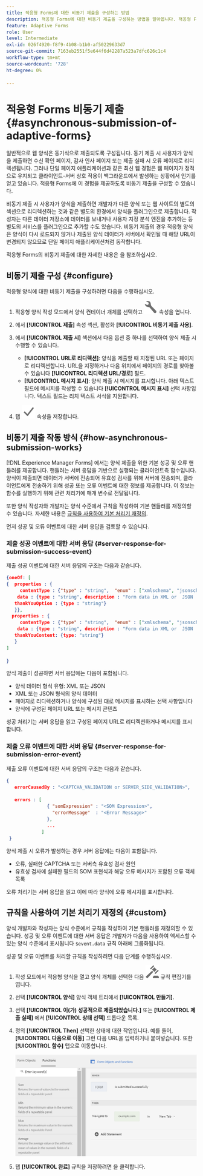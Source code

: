 ```yaml
---
title: 적응형 Forms에 대한 비동기 제출을 구성하는 방법
description: 적응형 Forms에 대한 비동기 제출을 구성하는 방법을 알아봅니다. 적응형 Forms에 대한 비동기 제출 작동 방식에 대해 자세히 알아보십시오.
feature: Adaptive Forms
role: User
level: Intermediate
exl-id: 026f4920-f8f9-4b08-b1b0-af50229633d7
source-git-commit: 7163eb2551f5e644f6d42287a523a7dfc626c1c4
workflow-type: tm+mt
source-wordcount: '728'
ht-degree: 0%

---
```


# 적응형 Forms 비동기 제출 {#asynchronous-submission-of-adaptive-forms}

일반적으로 웹 양식은 동기식으로 제출되도록 구성됩니다. 동기 제출 시 사용자가 양식을 제출하면 수신 확인 페이지, 감사 인사 페이지 또는 제출 실패 시 오류 페이지로 리디렉션됩니다. 그러나 단일 페이지 애플리케이션과 같은 최신 웹 경험은 웹 페이지가 정적으로 유지되고 클라이언트-서버 상호 작용이 백그라운드에서 발생하는 상황에서 인기를 얻고 있습니다. 적응형 Forms에 이 경험을 제공하도록 비동기 제출을 구성할 수 있습니다.

비동기 제출 시 사용자가 양식을 제출하면 개발자가 다른 양식 또는 웹 사이트의 별도의 섹션으로 리디렉션하는 것과 같은 별도의 환경에서 양식을 플러그인으로 제출합니다. 작성자는 다른 데이터 저장소에 데이터를 보내거나 사용자 지정 분석 엔진을 추가하는 등 별도의 서비스를 플러그인으로 추가할 수도 있습니다. 비동기 제출의 경우 적응형 양식은 양식이 다시 로드되지 않거나 제출된 양식 데이터가 서버에서 확인될 때 해당 URL이 변경되지 않으므로 단일 페이지 애플리케이션처럼 동작합니다.

적응형 Forms의 비동기 제출에 대한 자세한 내용은 을 참조하십시오.

## 비동기 제출 구성 {#configure}

적응형 양식에 대한 비동기 제출을 구성하려면 다음을 수행하십시오.

1. 적응형 양식 작성 모드에서 양식 컨테이너 개체를 선택하고 ![cmppr1](assets/configure-icon.svg) 속성을 엽니다.
1. 에서 **[!UICONTROL 제출]** 속성 섹션, 활성화 **[!UICONTROL 비동기 제출 사용]**.
1. 에서 **[!UICONTROL 제출 시]** 섹션에서 다음 옵션 중 하나를 선택하여 양식 제출 시 수행할 수 있습니다.

   * **[!UICONTROL URL로 리디렉션]**: 양식을 제출할 때 지정된 URL 또는 페이지로 리디렉션합니다. URL을 지정하거나 다음 위치에서 페이지의 경로를 찾아볼 수 있습니다 **[!UICONTROL 리디렉션 URL/경로]** 필드.
   * **[!UICONTROL 메시지 표시]**: 양식 제출 시 메시지를 표시합니다. 아래 텍스트 필드에 메시지를 작성할 수 있습니다 **[!UICONTROL 메시지 표시]** 선택 사항입니다. 텍스트 필드는 리치 텍스트 서식을 지원합니다.

1. 탭 ![check-button1](assets/save_icon.svg) 속성을 저장합니다.

## 비동기 제출 작동 방식 {#how-asynchronous-submission-works}

[!DNL Experience Manager Forms] 에서는 양식 제출을 위한 기본 성공 및 오류 핸들러를 제공합니다. 핸들러는 서버 응답을 기반으로 실행되는 클라이언트측 함수입니다. 양식이 제출되면 데이터가 서버에 전송되어 유효성 검사를 위해 서버에 전송되며, 클라이언트에게 전송하기 위해 성공 또는 오류 이벤트에 대한 정보를 제공합니다. 이 정보는 함수를 실행하기 위해 관련 처리기에 매개 변수로 전달됩니다.

또한 양식 작성자와 개발자는 양식 수준에서 규칙을 작성하여 기본 핸들러를 재정의할 수 있습니다. 자세한 내용은 [규칙을 사용하여 기본 처리기 재정의](#custom).

먼저 성공 및 오류 이벤트에 대한 서버 응답을 검토할 수 있습니다.

### 제출 성공 이벤트에 대한 서버 응답 {#server-response-for-submission-success-event}

제출 성공 이벤트에 대한 서버 응답의 구조는 다음과 같습니다.

```json
{oneOf: [
{  properties : {
     contentType : {"type" : "string",  "enum" : ["xmlschema", "jsonschema"]},
    data : {type : "string", description : "Form data in XML or  JSON  format"},
   thankYouOption : {type : "string"}
   }},
  properties : {
     contentType : {"type" : "string",  "enum" : ["xmlschema", "jsonschema"]},
    data : {type : "string", description : "Form data in XML or  JSON  format"},
   thankYouContent: {type: "string"}
   }
]

}
```

양식 제출이 성공하면 서버 응답에는 다음이 포함됩니다.

* 양식 데이터 형식 유형: XML 또는 JSON
* XML 또는 JSON 형식의 양식 데이터
* 페이지로 리디렉션하거나 양식에 구성된 대로 메시지를 표시하는 선택 사항입니다
* 양식에 구성된 페이지 URL 또는 메시지 콘텐츠

성공 처리기는 서버 응답을 읽고 구성된 페이지 URL로 리디렉션하거나 메시지를 표시합니다.

### 제출 오류 이벤트에 대한 서버 응답 {#server-response-for-submission-error-event}

제출 오류 이벤트에 대한 서버 응답의 구조는 다음과 같습니다.

```json
{
   errorCausedBy : "<CAPTCHA_VALIDATION or SERVER_SIDE_VALIDATION>",

   errors : [
               { "somExpression" : "<SOM Expression>",
                 "errorMessage"  : "<Error Message>"
               },
               ...
             ]
 }
```

양식 제출 시 오류가 발생하는 경우 서버 응답에는 다음이 포함됩니다.

* 오류, 실패한 CAPTCHA 또는 서버측 유효성 검사 원인
* 유효성 검사에 실패한 필드의 SOM 표현식과 해당 오류 메시지가 포함된 오류 객체 목록

오류 처리기는 서버 응답을 읽고 이에 따라 양식에 오류 메시지를 표시합니다.

## 규칙을 사용하여 기본 처리기 재정의 {#custom}

양식 개발자와 작성자는 양식 수준에서 규칙을 작성하여 기본 핸들러를 재정의할 수 있습니다. 성공 및 오류 이벤트에 대한 서버 응답은 개발자가 다음을 사용하여 액세스할 수 있는 양식 수준에서 표시됩니다 `$event.data` 규칙 아래에 그룹화됩니다.

성공 및 오류 이벤트를 처리할 규칙을 작성하려면 다음 단계를 수행하십시오.

1. 작성 모드에서 적응형 양식을 열고 양식 개체를 선택한 다음 ![edit-rules1](assets/edit-rules-icon.svg) 규칙 편집기를 엽니다.
1. 선택 **[!UICONTROL 양식]** 양식 객체 트리에서 **[!UICONTROL 만들기]**.
1. 선택 **[!UICONTROL 이(가) 성공적으로 제출되었습니다.]** 또는 **[!UICONTROL 제출 실패]** 에서 **[!UICONTROL 상태 선택]** 드롭다운 목록.
1. 정의 **[!UICONTROL Then]** 선택한 상태에 대한 작업입니다. 예를 들어, **[!UICONTROL 다음으로 이동]** 그런 다음 URL을 입력하거나 붙여넣습니다. 또한 **[!UICONTROL 함수]** 탭으로 이동합니다.

   ![전송 처리기 성공](assets/form-submission-handler.png)

1. 탭 **[!UICONTROL 완료]** 규칙을 저장하려면 을 클릭합니다.
